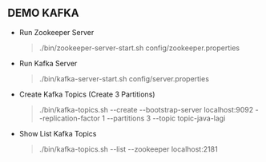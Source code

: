 ## DEMO KAFKA
- Run Zookeeper Server
  > ./bin/zookeeper-server-start.sh config/zookeeper.properties
- Run Kafka Server
  > ./bin/kafka-server-start.sh config/server.properties
- Create Kafka Topics (Create 3 Partitions)
  > ./bin/kafka-topics.sh --create --bootstrap-server localhost:9092 --replication-factor 1 --partitions 3 --topic topic-java-lagi
- Show List Kafka Topics
  > ./bin/kafka-topics.sh --list --zookeeper localhost:2181